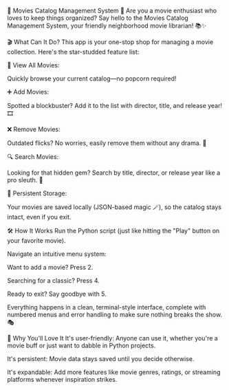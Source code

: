 🎥 Movies Catalog Management System 🍿
Are you a movie enthusiast who loves to keep things organized? Say hello to the Movies Catalog Management System, your friendly neighborhood movie librarian! 📚✨

🎬 What Can It Do?
This app is your one-stop shop for managing a movie collection. Here's the star-studded feature list:

📜 View All Movies:

Quickly browse your current catalog—no popcorn required!

➕ Add Movies:

Spotted a blockbuster? Add it to the list with director, title, and release year! 🎞️

❌ Remove Movies:

Outdated flicks? No worries, easily remove them without any drama. 💨

🔍 Search Movies:

Looking for that hidden gem? Search by title, director, or release year like a pro sleuth. 🔎

💾 Persistent Storage:

Your movies are saved locally (JSON-based magic 🪄), so the catalog stays intact, even if you exit.

🛠️ How It Works
Run the Python script (just like hitting the "Play" button on your favorite movie).

Navigate an intuitive menu system:

Want to add a movie? Press 2.

Searching for a classic? Press 4.

Ready to exit? Say goodbye with 5.

Everything happens in a clean, terminal-style interface, complete with numbered menus and error handling to make sure nothing breaks the show. 🎭

🎉 Why You'll Love It
It's user-friendly: Anyone can use it, whether you're a movie buff or just want to dabble in Python projects.

It's persistent: Movie data stays saved until you decide otherwise.

It's expandable: Add more features like movie genres, ratings, or streaming platforms whenever inspiration strikes.

